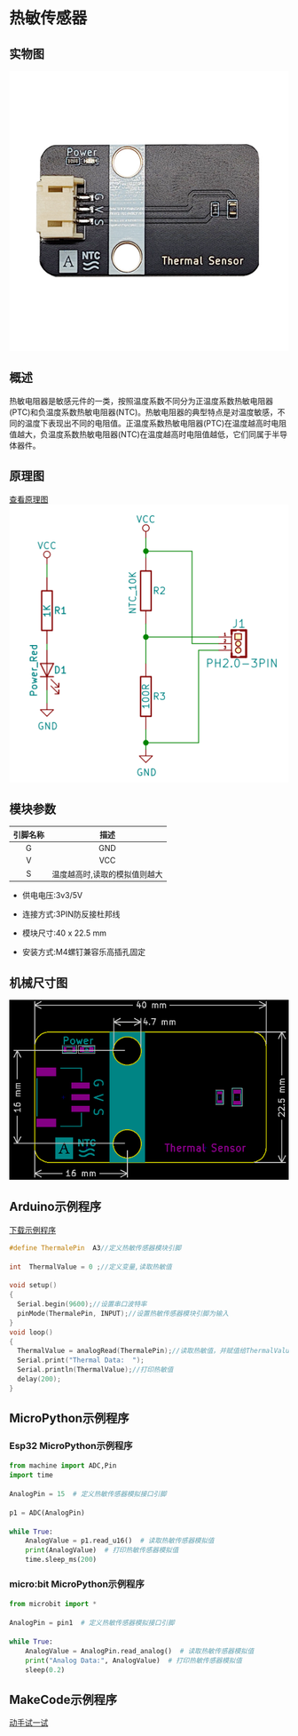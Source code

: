# 热敏传感器

## 实物图

![实物图](picture/thermal_sensor.png)

## 概述

热敏电阻器是敏感元件的一类，按照温度系数不同分为正温度系数热敏电阻器(PTC)和负温度系数热敏电阻器(NTC)。热敏电阻器的典型特点是对温度敏感，不同的温度下表现出不同的电阻值。正温度系数热敏电阻器(PTC)在温度越高时电阻值越大，负温度系数热敏电阻器(NTC)在温度越高时电阻值越低，它们同属于半导体器件。  

## 原理图
[查看原理图](zh-cn\ph2.0_sensors\sensors\thermal_sensor\thermal_sensor_schematic.pdf ':ignore') 
![原理图](picture/thermal_sensor_schematic.png)

## 模块参数

| 引脚名称 |             描述              |
| :------: | :---------------------------: |
|    G     |              GND              |
|    V     |              VCC              |
|    S     | 温度越高时,读取的模拟值则越大 |

- 供电电压:3v3/5V

- 连接方式:3PIN防反接杜邦线

- 模块尺寸:40 x 22.5 mm

- 安装方式:M4螺钉兼容乐高插孔固定


## 机械尺寸图

![机械尺寸图](picture/thermal_sensor_assembly.png)

## Arduino示例程序

 [下载示例程序](zh-cn\ph2.0_sensors\sensors\thermal_sensor\thermal_sensor.zip ':ignore') 

```c++
#define ThermalePin  A3//定义热敏传感器模块引脚

int  ThermalValue = 0 ;//定义变量,读取热敏值

void setup()
{
  Serial.begin(9600);//设置串口波特率
  pinMode(ThermalePin, INPUT);//设置热敏传感器模块引脚为输入
}
void loop()
{
  ThermalValue = analogRead(ThermalePin);//读取热敏值，并赋值给ThermalValue
  Serial.print("Thermal Data:  ");
  Serial.println(ThermalValue);//打印热敏值
  delay(200);
}
```

## MicroPython示例程序

### Esp32 MicroPython示例程序

```python
from machine import ADC,Pin
import time

AnalogPin = 15  # 定义热敏传感器模拟接口引脚

p1 = ADC(AnalogPin)
    
while True:
    AnalogValue = p1.read_u16()  # 读取热敏传感器模拟值
    print(AnalogValue)  # 打印热敏传感器模拟值
    time.sleep_ms(200)
```

### micro:bit  MicroPython示例程序

```python
from microbit import *

AnalogPin = pin1  # 定义热敏传感器模拟接口引脚

while True:
    AnalogValue = AnalogPin.read_analog()  # 读取热敏传感器模拟值
    print("Analog Data:", AnalogValue)  # 打印热敏传感器模拟值
    sleep(0.2)
```

## MakeCode示例程序

<a href="https://makecode.microbit.org/_LTdekc9H3b9u">动手试一试</a>